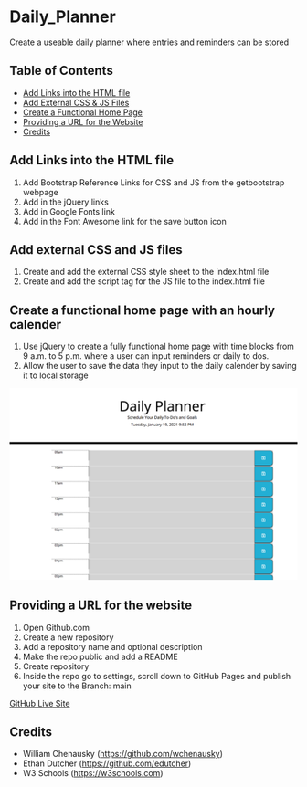 # Daily_Planner

Create a useable daily planner where entries and reminders can be stored 

## Table of Contents
* [Add Links into the HTML file](#Add-links-into-the-HTML-file)
* [Add External CSS & JS Files](#Add-external-CSS-and-JS-files)
* [Create a Functional Home Page](#Create-a-functional-home-page-with-an-hourly-calender)
* [Providing a URL for the Website](#Providing-a-URL-for-the-Website)
* [Credits](#Credits)


## Add Links into the HTML file
1. Add Bootstrap Reference Links for CSS and JS from the getbootstrap webpage
2. Add in the jQuery links
3. Add in Google Fonts link
4. Add in the Font Awesome link for the save button icon

## Add external CSS and JS files
1. Create and add the external CSS style sheet to the index.html file
2. Create and add the script tag for the JS file to the index.html file

## Create a functional home page with an hourly calender
1. Use jQuery to create a fully functional home page with time blocks from 9 a.m. to 5 p.m. where a user can input reminders or daily to dos.
2. Allow the user to save the data they input to the daily calender by saving it to local storage 

![Home Page with Daily Planner](assets/images/Daily_Planner.png)


## Providing a URL for the website
1. Open Github.com
2. Create a new repository
3. Add a repository name and optional description
4. Make the repo public and add a README
5. Create repository
6. Inside the repo go to settings, scroll down to GitHub Pages and publish your site to the Branch: main

[GitHub Live Site](https://marisanesmith.github.io/Daily_Planner/)

## Credits

* William Chenausky (https://github.com/wchenausky)
* Ethan Dutcher (https://github.com/edutcher)
* W3 Schools (https://w3schools.com)